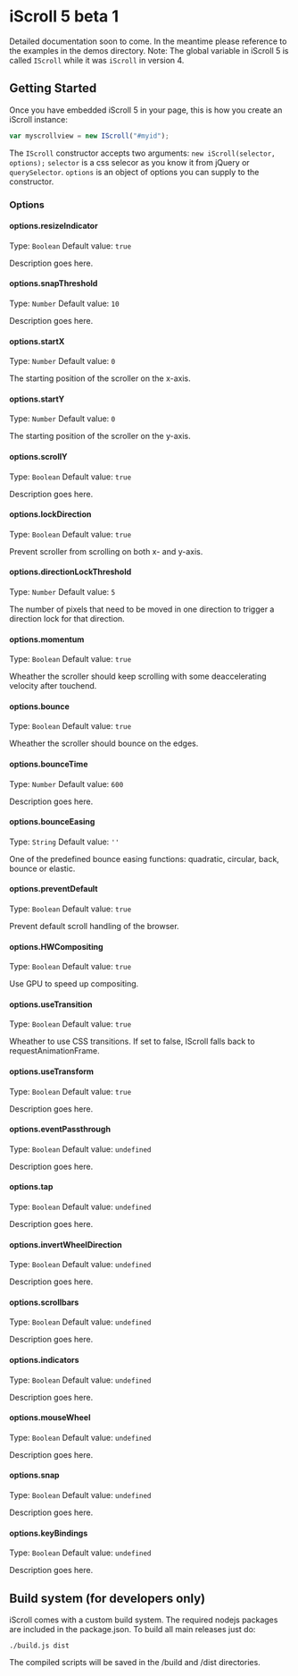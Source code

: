 # iScroll 5 beta 1

Detailed documentation soon to come. In the meantime please reference to the examples in the demos directory.
Note: The global variable in iScroll 5 is called `IScroll` while it was `iScroll` in version 4.

## Getting Started
Once you have embedded iScroll 5 in your page, this is how you create an iScroll instance:
```javascript
var myscrollview = new IScroll("#myid");
```
The `IScroll` constructor accepts two arguments: `new iScroll(selector, options);`
`selector` is a css selecor as you know it from jQuery or `querySelector`.
`options` is an object of options you can supply to the constructor.

### Options

#### options.resizeIndicator
Type: `Boolean`
Default value: `true`

Description goes here.

#### options.snapThreshold
Type: `Number`
Default value: `10`

Description goes here.

#### options.startX
Type: `Number`
Default value: `0`

The starting position of the scroller on the x-axis.

#### options.startY
Type: `Number`
Default value: `0`

The starting position of the scroller on the y-axis.

#### options.scrollY
Type: `Boolean`
Default value: `true`

Description goes here.

#### options.lockDirection
Type: `Boolean`
Default value: `true`

Prevent scroller from scrolling on both x- and y-axis.

#### options.directionLockThreshold
Type: `Number`
Default value: `5`

The number of pixels that need to be moved in one direction to trigger a direction lock for that direction.

#### options.momentum
Type: `Boolean`
Default value: `true`

Wheather the scroller should keep scrolling with some deaccelerating velocity after touchend.

#### options.bounce
Type: `Boolean`
Default value: `true`

Wheather the scroller should bounce on the edges.

#### options.bounceTime
Type: `Number`
Default value: `600`

Description goes here.

#### options.bounceEasing
Type: `String`
Default value: `''`

One of the predefined bounce easing functions: quadratic, circular, back, bounce or elastic.

#### options.preventDefault
Type: `Boolean`
Default value: `true`

Prevent default scroll handling of the browser.

#### options.HWCompositing
Type: `Boolean`
Default value: `true`

Use GPU to speed up compositing.

#### options.useTransition
Type: `Boolean`
Default value: `true`

Wheather to use CSS transitions. If set to false, IScroll falls back to requestAnimationFrame.

#### options.useTransform
Type: `Boolean`
Default value: `true`

Description goes here.

#### options.eventPassthrough
Type: `Boolean`
Default value: `undefined`

Description goes here.

#### options.tap
Type: `Boolean`
Default value: `undefined`

Description goes here.

#### options.invertWheelDirection
Type: `Boolean`
Default value: `undefined`

Description goes here.

#### options.scrollbars
Type: `Boolean`
Default value: `undefined`

Description goes here.

#### options.indicators
Type: `Boolean`
Default value: `undefined`

Description goes here.

#### options.mouseWheel
Type: `Boolean`
Default value: `undefined`

Description goes here.

#### options.snap
Type: `Boolean`
Default value: `undefined`

Description goes here.

#### options.keyBindings
Type: `Boolean`
Default value: `undefined`

Description goes here.


## Build system (for developers only)

iScroll comes with a custom build system. The required nodejs packages are included in the package.json. To build all main releases just do:

	./build.js dist

The compiled scripts will be saved in the /build and /dist directories.
